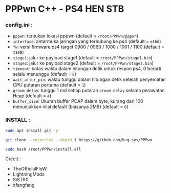 # PPPwn C++ - PS4 HEN STB

### config.ini :
- `pppwn`: tentukan lokasi pppwn (default = `/root/PPPwn/pppwn`)
- `interface`: antarmuka jaringan yang terhubung ke ps4 (default = `eth0`)
- `fw`: versi firmware ps4 target 0900 / 0960 / 1000 / 1001 / 1100 (default = `1100`)
- `stage1`: jalur ke payload stage1 (default = `/root/PPPwn/stage1.bin`)
- `stage2`: jalur ke payload stage2 (default = `/root/PPPwn/stage2.bin`)
- `timeout`: batas waktu dalam hitungan detik untuk respon ps4, 0 berarti selalu menunggu (default = `0`)
- `wait_after_pin`: waktu tunggu dalam hitungan detik setelah penyematan CPU putaran pertama (default = `1`)
- `groom_delay`: tunggu 1 md setiap putaran `groom-delay` selama perawatan Heap (default = `4`)
- `buffer_size`: Ukuran buffer PCAP dalam byte, kurang dari 100 menunjukkan nilai default (biasanya 2MB) (default = `0`)

### INSTALL :
```sh
sudo apt install git -y
```
```sh
git clone --recursive --depth 1 https://github.com/bug-sys/PPPwn
```
```sh
sudo bash /root/PPPwn/install.all
```
Credit : 
- TheOfficialFloW
- LightningMods
- SiSTR0
- xfangfang
